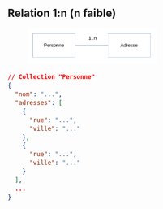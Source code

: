 
## Relation 1:n (n faible)

<figure>
    <img src="resources/relation_1_n_faible.png" alt="Relation 1 n (n faible)" width="60%"/>
</figure>

```json
// Collection "Personne"
{
  "nom": "...",
  "adresses": [
    {
      "rue": "...",
      "ville": "..."
    },
    {
      "rue": "...",
      "ville": "..."
    }
  ],
  ...
}
```
